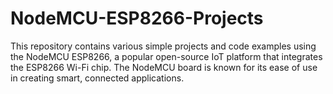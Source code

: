 # NodeMCU-ESP8266-Projects
This repository contains various  simple projects and code examples using the NodeMCU ESP8266, a popular open-source IoT platform that integrates the ESP8266 Wi-Fi chip. The NodeMCU board is known for its ease of use in creating smart, connected applications.
